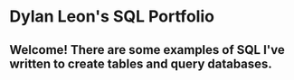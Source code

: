# Dylan Leon's SQL Portfolio

## Welcome! There are some examples of SQL I've written to create tables and query databases.
